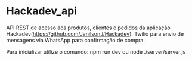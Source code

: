 # Hackadev_api
API REST de acesso aos produtos, clientes e pedidos da aplicação Hackadev(https://github.com/JanilsonJ/Hackadev). 
Twilio para envio de mensagens via WhatsApp para confirmação de compra.

Para inicializar utilize o comando: npm run dev ou node ./server/server.js
